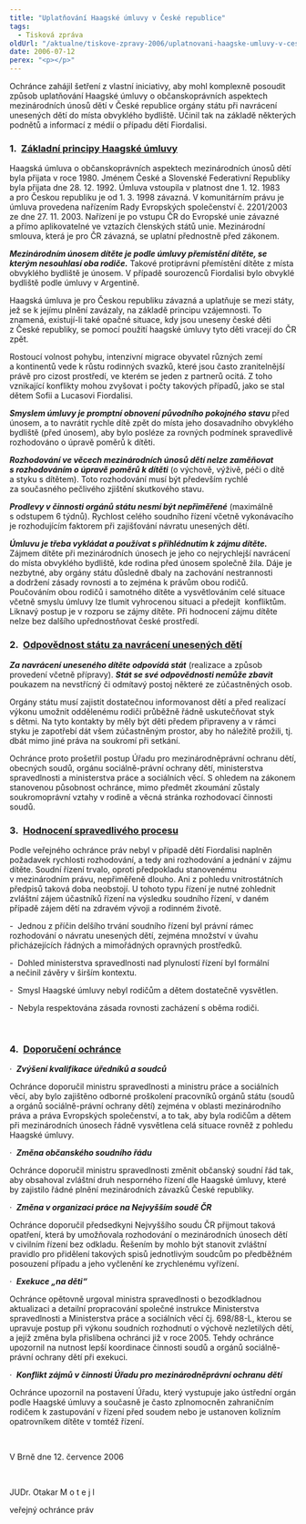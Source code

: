 ```yaml
---
title: "Uplatňování Haagské úmluvy v České republice"
tags:
  - Tisková zpráva
oldUrl: "/aktualne/tiskove-zpravy-2006/uplatnovani-haagske-umluvy-v-ceske-republice"
date: 2006-07-12
perex: "<p></p>"
---
```


<!-- imported from the old website -->

<p>Ochránce zahájil šetření z vlastní iniciativy, aby mohl komplexně posoudit způsob uplatňování Haagské úmluvy o občanskoprávních aspektech mezinárodních únosů dětí v České republice orgány státu při navrácení unesených dětí do místa obvyklého bydliště. Učinil tak na základě některých podnětů a informací z médií o případu dětí Fiordalisi.</p><h3><strong>1.</strong>  <u><strong>Základní principy Haagské úmluvy <p></p></strong></u></h3><p>Haagská úmluva o občanskoprávních aspektech mezinárodních únosů dětí byla přijata v roce 1980. Jménem České a Slovenské Federativní Republiky byla přijata dne 28. 12. 1992. Úmluva vstoupila v platnost dne 1. 12. 1983 a pro Českou republiku je od 1. 3. 1998 závazná. V komunitárním právu je úmluva provedena nařízením Rady Evropských společenství č. 2201/2003 ze dne 27. 11. 2003. Nařízení je po vstupu ČR do Evropské unie závazné a přímo aplikovatelné ve vztazích členských států unie. Mezinárodní smlouva, která je pro ČR závazná, se uplatní přednostně před zákonem.</p><p><b><i>Mezinárodním únosem dítěte je podle úmluvy přemístění dítěte, se kterým nesouhlasí oba rodiče.</i></b> Takové protiprávní přemístění dítěte z místa obvyklého bydliště je únosem. V případě sourozenců Fiordalisi bylo obvyklé bydliště podle úmluvy v Argentině.<p></p></p><p>Haagská úmluva je pro Českou republiku závazná a uplatňuje se mezi státy, jež se k jejímu plnění zavázaly, na základě principu vzájemnosti. To znamená, existují-li také opačné situace, kdy jsou uneseny české děti z České republiky, se pomocí použití haagské úmluvy tyto děti vracejí do ČR zpět.</p><p>Rostoucí volnost pohybu, intenzivní migrace obyvatel různých zemí a kontinentů vede k růstu rodinných svazků, které jsou často zranitelnější právě pro cizost prostředí, ve kterém se jeden z partnerů ocitá. Z toho vznikající konflikty mohou zvyšovat i počty takových případů, jako se stal dětem Sofii a Lucasovi Fiordalisi.</p><p><b><i>Smyslem úmluvy je promptní obnovení původního pokojného stavu</i> </b>před únosem, a to navrátit rychle dítě zpět do místa jeho dosavadního obvyklého bydliště (před únosem), aby bylo posléze za rovných podmínek spravedlivě rozhodováno o úpravě poměrů k dítěti.</p><p><b><i>Rozhodování ve věcech mezinárodních únosů dětí nelze zaměňovat s rozhodováním o úpravě poměrů k dítěti</i></b> (o výchově, výživě, péči o dítě a styku s dítětem). Toto rozhodování musí být především rychlé za současného pečlivého zjištění skutkového stavu.</p><p><b><i>Prodlevy v činnosti orgánů státu nesmí být nepřiměřené</i></b> (maximálně s odstupem 6 týdnů). Rychlost celého soudního řízení včetně vykonávacího je rozhodujícím faktorem při zajišťování návratu unesených dětí.</p><p><b><i>Úmluvu je třeba vykládat a používat s přihlédnutím k zájmu dítěte.</i></b> Zájmem dítěte při mezinárodních únosech je jeho co nejrychlejší navrácení do místa obvyklého bydliště, kde rodina před únosem společně žila. Dáje je nezbytné, aby orgány státu důsledně dbaly na zachování nestrannosti a dodržení zásady rovnosti a to zejména k právům obou rodičů. Poučováním obou rodičů i samotného dítěte a vysvětlováním celé situace včetně smyslu úmluvy lze tlumit vyhrocenou situaci a předejít  konfliktům. Liknavý postup je v rozporu se zájmy dítěte. Při hodnocení zájmu dítěte nelze bez dalšího upřednostňovat české prostředí.<p></p></p><h3><strong>2.</strong>  <u><strong>Odpovědnost státu za navrácení unesených dětí<p></p></strong></u></h3><p><i><strong>Za navrácení uneseného dítěte odpovídá stát</strong></i> (realizace a způsob provedení včetně přípravy). <b><i>Stát se své odpovědnosti nemůže zbavit</i></b> poukazem na nevstřícný či odmítavý postoj některé ze zúčastněných osob.<u><p></p></u></p><p>Orgány státu musí zajistit dostatečnou informovanost dětí a před realizací výkonu umožnit oddělenému rodiči průběžně řádně uskutečňovat styk s dětmi. Na tyto kontakty by měly být děti předem připraveny a v rámci styku je zapotřebí dát všem zúčastněným prostor, aby ho náležitě prožili, tj. dbát mimo jiné práva na soukromí při setkání.</p><p>Ochránce proto prošetřil postup Úřadu pro mezinárodněprávní ochranu dětí, obecných soudů, orgánu sociálně-právní ochrany dětí, ministerstva spravedlnosti a ministerstva práce a sociálních věcí. S ohledem na zákonem stanovenou působnost ochránce, mimo předmět zkoumání zůstaly soukromoprávní vztahy v rodině a věcná stránka rozhodovací činnosti soudů.</p><h3><strong>3.</strong>  <u><strong>Hodnocení spravedlivého procesu <p></p></strong></u></h3><p>Podle veřejného ochránce práv nebyl v případě dětí Fiordalisi naplněn požadavek rychlosti rozhodování, a tedy ani rozhodování a jednání v zájmu dítěte. Soudní řízení trvalo, oproti předpokladu stanovenému v mezinárodním právu, nepřiměřeně dlouho. Ani z pohledu vnitrostátních předpisů taková doba neobstojí. U tohoto typu řízení je nutné zohlednit zvláštní zájem účastníků řízení na výsledku soudního řízení, v daném případě zájem dětí na zdravém vývoji a rodinném životě.</p><p>-  Jednou z příčin delšího trvání soudního řízení byl právní rámec rozhodování o návratu unesených dětí, zejména množství v úvahu přicházejících řádných a mimořádných opravných prostředků.</p><p>-  Dohled ministerstva spravedlnosti nad plynulostí řízení byl formální a nečinil závěry v širším kontextu.</p><p>-  Smysl Haagské úmluvy nebyl rodičům a dětem dostatečně vysvětlen.</p><p>-  Nebyla respektována zásada rovnosti zacházení s oběma rodiči.<p> </p></p><h3><strong>4.</strong>  <u><strong>Doporučení ochránce<p></p></strong></u></h3><p>·  <b><i>Zvýšení kvalifikace úředníků a soudců<p></p></i></b></p><p>Ochránce doporučil ministru spravedlnosti a ministru práce a sociálních věcí, aby bylo zajištěno odborné proškolení pracovníků orgánů státu (soudů a orgánů sociálně-právní ochrany dětí) zejména v oblasti mezinárodního práva a práva Evropských společenství, a to tak, aby byla rodičům a dětem při mezinárodních únosech řádně vysvětlena celá situace rovněž z pohledu Haagské úmluvy.</p><p>·  <b><i>Změna občanského soudního řádu<p></p></i></b></p><p>Ochránce doporučil ministru spravedlnosti změnit občanský soudní řád tak, aby obsahoval zvláštní druh nesporného řízení dle Haagské úmluvy, které by zajistilo řádné plnění mezinárodních závazků České republiky.<p></p></p><p>·  <b><i>Změna v organizaci práce na Nejvyšším soudě ČR<p></p></i></b></p><p>Ochránce doporučil předsedkyni Nejvyššího soudu ČR přijmout taková opatření, která by umožňovala rozhodování o mezinárodních únosech dětí v civilním řízení bez odkladu. Řešením by mohlo být stanovit zvláštní pravidlo pro přidělení takových spisů jednotlivým soudcům po předběžném posouzení případu a jeho vyčlenění ke zrychlenému vyřízení.</p><p>·  <b><i>Exekuce „na děti“<p></p></i></b></p><p>Ochránce opětovně urgoval ministra spravedlnosti o bezodkladnou aktualizaci a detailní propracování společné instrukce Ministerstva spravedlnosti a Ministerstva práce a sociálních věcí čj. 698/88-L, kterou se upravuje postup při výkonu soudních rozhodnutí o výchově nezletilých dětí, a jejíž změna byla přislíbena ochránci již v roce 2005. Tehdy ochránce upozornil na nutnost lepší koordinace činnosti soudů a orgánů sociálně-právní ochrany dětí při exekuci.<p></p></p><p>·  <b><i>Konflikt zájmů v činnosti Úřadu pro mezinárodněprávní ochranu dětí<p></p></i></b></p><p>Ochránce upozornil na postavení Úřadu, který vystupuje jako ústřední orgán podle Haagské úmluvy a současně je často zplnomocněn zahraničním rodičem k zastupování v řízení před soudem nebo je ustanoven kolizním opatrovníkem dítěte v tomtéž řízení.<p></p></p><p><p> </p></p><p>V Brně dne 12. července 2006<p></p></p><p><p> </p></p><p>JUDr. Otakar M o t e j l<p></p></p><p>veřejný ochránce práv<p></p></p>
